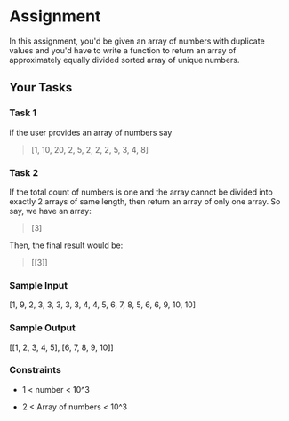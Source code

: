 # Assignment

In this assignment, you'd be given an array of numbers with duplicate values and you'd have to write a function to return an array of approximately equally divided sorted array of unique numbers.

## Your Tasks

### Task 1

if the user provides an array of numbers say

> [1, 10, 20, 2, 5, 2, 2, 2, 5, 3, 4, 8]

### Task 2

If the total count of numbers is one and the array cannot be divided into exactly 2 arrays of same length, then return an array of only one array. So say, we have an array:

> [3]

Then, the final result would be:

> [[3]]

### Sample Input

[1, 9, 2, 3, 3, 3, 3, 3, 4, 4, 5, 6, 7, 8, 5, 6, 6, 9, 10, 10]

### Sample Output

[[1, 2, 3, 4, 5], [6, 7, 8, 9, 10]]

### Constraints

- 1 < number < 10^3

- 2 < Array of numbers < 10^3
